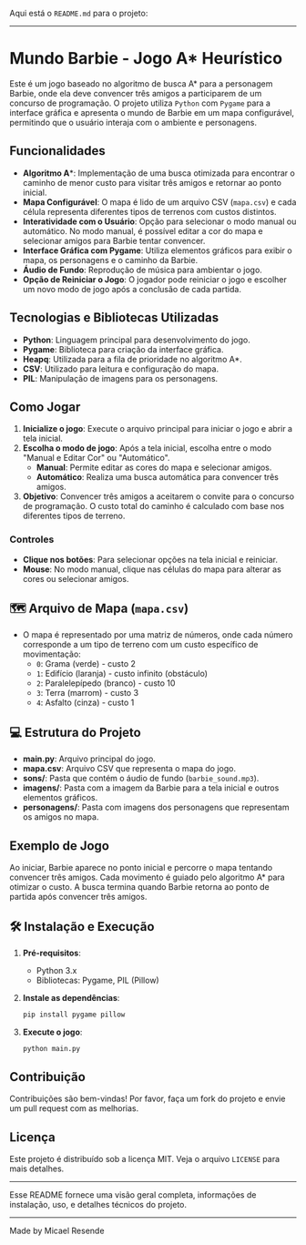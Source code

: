Aqui está o `README.md` para o projeto:

---

# Mundo Barbie - Jogo A* Heurístico

Este é um jogo baseado no algoritmo de busca A* para a personagem Barbie, onde ela deve convencer três amigos a participarem de um concurso de programação. O projeto utiliza `Python` com `Pygame` para a interface gráfica e apresenta o mundo de Barbie em um mapa configurável, permitindo que o usuário interaja com o ambiente e personagens.

## Funcionalidades

- **Algoritmo A***: Implementação de uma busca otimizada para encontrar o caminho de menor custo para visitar três amigos e retornar ao ponto inicial.
- **Mapa Configurável**: O mapa é lido de um arquivo CSV (`mapa.csv`) e cada célula representa diferentes tipos de terrenos com custos distintos.
- **Interatividade com o Usuário**: Opção para selecionar o modo manual ou automático. No modo manual, é possível editar a cor do mapa e selecionar amigos para Barbie tentar convencer.
- **Interface Gráfica com Pygame**: Utiliza elementos gráficos para exibir o mapa, os personagens e o caminho da Barbie.
- **Áudio de Fundo**: Reprodução de música para ambientar o jogo.
- **Opção de Reiniciar o Jogo**: O jogador pode reiniciar o jogo e escolher um novo modo de jogo após a conclusão de cada partida.

## Tecnologias e Bibliotecas Utilizadas

- **Python**: Linguagem principal para desenvolvimento do jogo.
- **Pygame**: Biblioteca para criação da interface gráfica.
- **Heapq**: Utilizada para a fila de prioridade no algoritmo A*.
- **CSV**: Utilizado para leitura e configuração do mapa.
- **PIL**: Manipulação de imagens para os personagens.

## Como Jogar

1. **Inicialize o jogo**: Execute o arquivo principal para iniciar o jogo e abrir a tela inicial.
2. **Escolha o modo de jogo**: Após a tela inicial, escolha entre o modo "Manual e Editar Cor" ou "Automático".
   - **Manual**: Permite editar as cores do mapa e selecionar amigos.
   - **Automático**: Realiza uma busca automática para convencer três amigos.
3. **Objetivo**: Convencer três amigos a aceitarem o convite para o concurso de programação. O custo total do caminho é calculado com base nos diferentes tipos de terreno.

### Controles

- **Clique nos botões**: Para selecionar opções na tela inicial e reiniciar.
- **Mouse**: No modo manual, clique nas células do mapa para alterar as cores ou selecionar amigos.

## 🗺️ Arquivo de Mapa (`mapa.csv`) 

- O mapa é representado por uma matriz de números, onde cada número corresponde a um tipo de terreno com um custo específico de movimentação:
  - `0`: Grama (verde) - custo 2
  - `1`: Edifício (laranja) - custo infinito (obstáculo)
  - `2`: Paralelepípedo (branco) - custo 10
  - `3`: Terra (marrom) - custo 3
  - `4`: Asfalto (cinza) - custo 1

## 💻 Estrutura do Projeto

- **main.py**: Arquivo principal do jogo.
- **mapa.csv**: Arquivo CSV que representa o mapa do jogo.
- **sons/**: Pasta que contém o áudio de fundo (`barbie_sound.mp3`).
- **imagens/**: Pasta com a imagem da Barbie para a tela inicial e outros elementos gráficos.
- **personagens/**: Pasta com imagens dos personagens que representam os amigos no mapa.

## Exemplo de Jogo

Ao iniciar, Barbie aparece no ponto inicial e percorre o mapa tentando convencer três amigos. Cada movimento é guiado pelo algoritmo A* para otimizar o custo. A busca termina quando Barbie retorna ao ponto de partida após convencer três amigos.

## 🛠️ Instalação e Execução

1. **Pré-requisitos**:
   - Python 3.x
   - Bibliotecas: Pygame, PIL (Pillow)

2. **Instale as dependências**:
   ```bash
   pip install pygame pillow
   ```

3. **Execute o jogo**:
   ```bash
   python main.py
   ```

## Contribuição

Contribuições são bem-vindas! Por favor, faça um fork do projeto e envie um pull request com as melhorias.

## Licença

Este projeto é distribuído sob a licença MIT. Veja o arquivo `LICENSE` para mais detalhes.

---

Esse README fornece uma visão geral completa, informações de instalação, uso, e detalhes técnicos do projeto.

---

Made by Micael Resende
